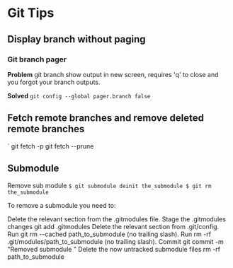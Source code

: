 # Git Tips

## Display branch without paging

### Git branch pager
**Problem**
git branch show output in new screen, requires 'q' to close and you forgot your branch outputs.

**Solved**
`
git config --global pager.branch false
`

## Fetch remote branches and remove deleted remote branches
`
git fetch -p
git fetch --prune

## Submodule
Remove sub module
`
$ git submodule deinit the_submodule
$ git rm the_submodule 
`

To remove a submodule you need to:

Delete the relevant section from the .gitmodules file.
Stage the .gitmodules changes git add .gitmodules
Delete the relevant section from .git/config.
Run git rm --cached path_to_submodule (no trailing slash).
Run rm -rf .git/modules/path_to_submodule (no trailing slash).
Commit git commit -m "Removed submodule "
Delete the now untracked submodule files rm -rf path_to_submodule